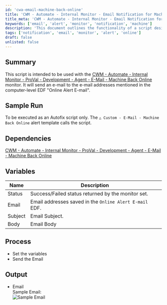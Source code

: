 ```yaml
---
id: 'cwa-email-machine-back-online'
title: 'CWM - Automate - Internal Monitor - Email Notification for Machine Back Online'
title_meta: 'CWM - Automate - Internal Monitor - Email Notification for Machine Back Online'
keywords: ['email', 'alert', 'monitor', 'notification', 'machine']
description: 'This document outlines the functionality of a script designed to send email notifications when a monitored machine comes back online. It integrates with the CWM - Automate - Internal Monitor for effective monitoring and alerting.'
tags: ['notification', 'email', 'monitor', 'alert', 'online']
draft: false
unlisted: false
---
```

## Summary

This script is intended to be used with the [CWM - Automate - Internal Monitor - ProVal - Development - Agent - E-Mail - Machine Back Online](https://proval.itglue.com/DOC-5078775-11753157) monitor. It will send an e-mail to the e-mail addresses mentioned in the computer-level EDF "Online Alert E-mail".

## Sample Run

To be executed as an Autofix script only. The `△ Custom - E-Mail - Machine Back Online` alert template calls the script.

## Dependencies

[CWM - Automate - Internal Monitor - ProVal - Development - Agent - E-Mail - Machine Back Online](https://proval.itglue.com/DOC-5078775-11753157)

## Variables

| Name    | Description                                         |
|---------|-----------------------------------------------------|
| Status  | Success/Failed status returned by the monitor set.  |
| Email   | Email addresses saved in the `Online Alert E-mail` EDF. |
| Subject | Email Subject.                                     |
| Body    | Email Body                                         |

## Process

- Set the variables
- Send the Email

## Output

- Email  
  Sample Email:  
  ![Sample Email](5078775/docs/11753156/images/16462862)

